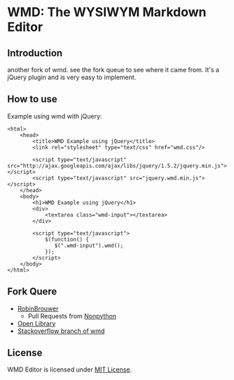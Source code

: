 WMD: The WYSIWYM Markdown Editor
================================

Introduction
------------

another fork of wmd. see the fork queue to see where it came from.
It's a jQuery plugin and is very easy to implement.

How to use
----------

Example using wmd with jQuery:

    <html>
        <head>
            <title>WMD Example using jQuery</title>
            <link rel="stylesheet" type="text/css" href="wmd.css"/>

            <script type="text/javascript" src="http://ajax.googleapis.com/ajax/libs/jquery/1.5.2/jquery.min.js"></script>
            <script type="text/javascript" src="jquery.wmd.min.js"></script>
        </head>
        <body>
            <h1>WMD Example using jQuery</h1>
            <div>
                <textarea class="wmd-input"></textarea>
            </div>
    
            <script type="text/javascript">
                $(function() {
                   $(".wmd-input").wmd(); 
                });
            </script>
        </body>
    </html>

Fork Quere
---

- [RobinBrouwer](https://github.com/RobinBrouwer/wmd)
  - Pull Requests from [Nonpython](https://github.com/Nonpython)
- [Open Library](https://github.com/openlibrary/wmd)
- [Stackoverflow branch of wmd](http://github.com/derobins/wmd)



License
-------

WMD Editor is licensed under [MIT License](http://github.com/openlibrary/wmd/raw/master/License.txt).
